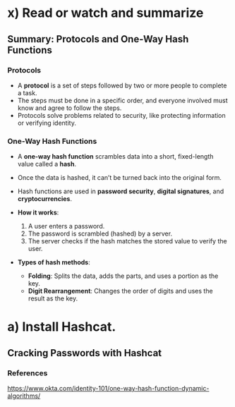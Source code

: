 # x) Read or watch and summarize

## **Summary: Protocols and One-Way Hash Functions**

### **Protocols**
- A **protocol** is a set of steps followed by two or more people to complete a task.
- The steps must be done in a specific order, and everyone involved must know and agree to follow the steps.
- Protocols solve problems related to security, like protecting information or verifying identity.

### **One-Way Hash Functions**
- A **one-way hash function** scrambles data into a short, fixed-length value called a **hash**.
- Once the data is hashed, it can’t be turned back into the original form.
- Hash functions are used in **password security**, **digital signatures**, and **cryptocurrencies**.
  
- **How it works**:
  1. A user enters a password.
  2. The password is scrambled (hashed) by a server.
  3. The server checks if the hash matches the stored value to verify the user.

- **Types of hash methods**:
  - **Folding**: Splits the data, adds the parts, and uses a portion as the key.
  - **Digit Rearrangement**: Changes the order of digits and uses the result as the key.

# a) Install Hashcat.

## Cracking Passwords with Hashcat









### References

https://www.okta.com/identity-101/one-way-hash-function-dynamic-algorithms/
